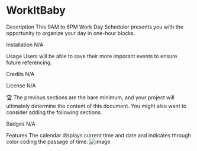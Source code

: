 # WorkItBaby

Description
This 9AM to 6PM Work Day Scheduler presents you with the opportunity to organize your day in one-hour blocks. 

Installation
N/A

Usage
Users will be able to save their more imporant events to ensure future referencing.

Credits
N/A

License
N/A

🏆 The previous sections are the bare minimum, and your project will ultimately determine the content of this document. You might also want to consider adding the following sections.

Badges
N/A

Features
The calendar displays current time and date and indicates through color coding the passage of time. 
![image](https://user-images.githubusercontent.com/40043251/213536740-00242f90-2343-483f-9d56-e69e5944a9ea.png)
